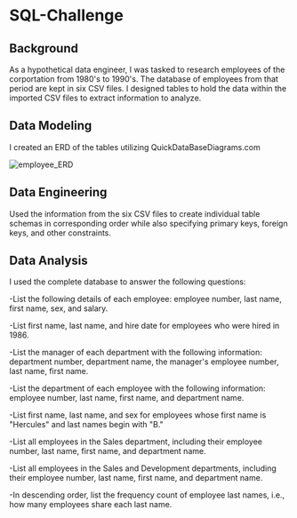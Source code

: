 # SQL-Challenge

## Background 

As a hypothetical data engineer, I was tasked to research employees of the corportation from 1980's to 1990's. The database of employees from that period are kept in six CSV files. I designed tables to hold the data within the imported CSV files to extract information to analyze. 

## Data Modeling 

I created an ERD of the tables utilizing QuickDataBaseDiagrams.com 

![employee_ERD](https://user-images.githubusercontent.com/86134771/144899060-d7daef55-d931-49ad-803a-819017d0b08e.png)


## Data Engineering 

Used the information from the six CSV files to create individual table schemas in corresponding order while also specifying primary keys, foreign keys, and other constraints. 

## Data Analysis 

I used the complete database to answer the following questions: 

-List the following details of each employee: employee number, last name, first name, sex, and salary.


-List first name, last name, and hire date for employees who were hired in 1986.


-List the manager of each department with the following information: department number, department name, the manager's employee number, last name, first name.


-List the department of each employee with the following information: employee number, last name, first name, and department name.


-List first name, last name, and sex for employees whose first name is "Hercules" and last names begin with "B."


-List all employees in the Sales department, including their employee number, last name, first name, and department name.


-List all employees in the Sales and Development departments, including their employee number, last name, first name, and department name.


-In descending order, list the frequency count of employee last names, i.e., how many employees share each last name.
